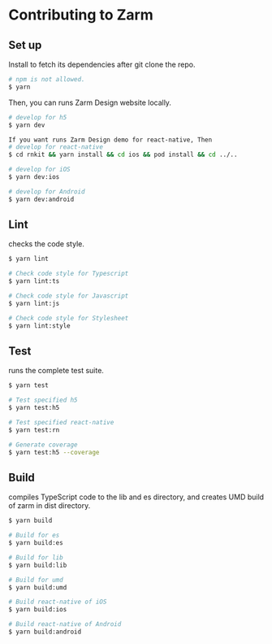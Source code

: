 # Contributing to Zarm

## Set up

Install to fetch its dependencies after git clone the repo.

```bash
# npm is not allowed.
$ yarn
```

Then, you can runs Zarm Design website locally.

```bash
# develop for h5
$ yarn dev

If you want runs Zarm Design demo for react-native, Then
# develop for react-native
$ cd rnkit && yarn install && cd ios && pod install && cd ../..

# develop for iOS
$ yarn dev:ios

# develop for Android
$ yarn dev:android
```

## Lint

checks the code style.

```bash
$ yarn lint

# Check code style for Typescript
$ yarn lint:ts

# Check code style for Javascript
$ yarn lint:js

# Check code style for Stylesheet
$ yarn lint:style
```

## Test

runs the complete test suite.

```bash
$ yarn test

# Test specified h5
$ yarn test:h5

# Test specified react-native
$ yarn test:rn

# Generate coverage
$ yarn test:h5 --coverage
```

## Build

compiles TypeScript code to the lib and es directory, and creates UMD build of zarm in dist directory.

```bash
$ yarn build

# Build for es
$ yarn build:es

# Build for lib
$ yarn build:lib

# Build for umd
$ yarn build:umd

# Build react-native of iOS
$ yarn build:ios

# Build react-native of Android
$ yarn build:android
```
